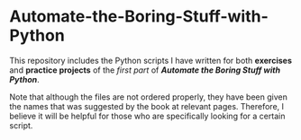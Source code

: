 # Automate-the-Boring-Stuff-with-Python
This repository includes the Python scripts I have written for both **exercises** and **practice projects** of the *first part* of ***Automate the Boring Stuff with Python***.

Note that although the files are not ordered properly, they have been given the names that was suggested by the book at relevant pages. Therefore, I believe it will be helpful for those who are specifically looking for a certain script.
